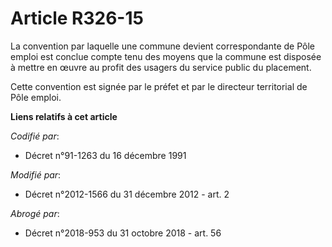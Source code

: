 # Article R326-15

La  convention par laquelle une commune devient correspondante de Pôle  emploi est conclue compte tenu des moyens que la
commune est disposée à  mettre en œuvre au profit des usagers du service public du placement. 

Cette convention est signée par le préfet et par le directeur territorial de Pôle emploi.

**Liens relatifs à cet article**

_Codifié par_:

  - Décret n°91-1263 du 16 décembre 1991

_Modifié par_:

  - Décret n°2012-1566 du 31 décembre 2012 - art. 2

_Abrogé par_:

  - Décret n°2018-953 du 31 octobre 2018 - art. 56
